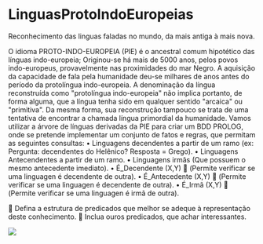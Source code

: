 # LinguasProtoIndoEuropeias
Reconhecimento das linguas faladas no mundo, da mais antiga à mais nova.

O idioma PROTO-INDO-EUROPEIA (PIE) é o ancestral comum hipotético das línguas indo-europeia; Originou-se há mais de 5000 anos, pelos povos indo-europeus, provavelmente nas proximidades do mar Negro.
A aquisição da capacidade de fala pela humanidade deu-se milhares de anos antes do período da protolíngua indo-europeia. A denominação da língua reconstruída como "protolíngua indo-europeia" não implica portanto, de forma alguma, que a língua tenha sido em qualquer sentido "arcaica" ou "primitiva". Da mesma forma, sua reconstrução tampouco se trata de uma tentativa de encontrar a chamada língua primordial da humanidade.
Vamos utilizar a árvore de línguas derivadas da PIE para criar um BDD PROLOG, onde se pretende implementar um conjunto de fatos e regras, que permitam as seguintes consultas:
•	Linguagens decendentes a partir de um ramo (ex: Pergunta: decendentes do Helênico? Resposta = Grego).
•	Linguagens Antecendentes a partir de um ramo.
•	Linguagens irmãs (Que possuem o mesmo antecedente imediato).
•	É_Decendente (X,Y)   (Permite verificar se uma linguagen é decendente de outra).
•	É_Antecedente (X,Y)   (Permite verificar se uma linguagen é decendente de outra).
•	É_Irmã (X,Y)   (Permite verificar se uma linguagen é irmã de outra).

	Defina a estrutura de predicados que melhor se adeque à representação deste conhecimento.
	Inclua ouros predicados, que achar interessantes.


![](http://2.bp.blogspot.com/-WXBFUJGetrk/U3uUSgCCdeI/AAAAAAAA2Uo/PQl0Fd9N-nw/s1600/indoeuropes.jpg)
